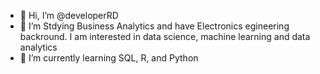 - 👋 Hi, I’m @developerRD
- 👀 I’m Stdying Business Analytics and have Electronics egineering backround. I am interested in data science, machine learning and data analytics
- 🌱 I’m currently learning SQL, R, and Python 

<!---
developerRD/developerRD is a ✨ special ✨ repository because its `README.md` (this file) appears on your GitHub profile.
You can click the Preview link to take a look at your changes.
--->
